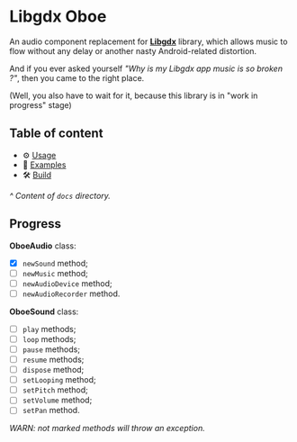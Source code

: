 # Libgdx Oboe

An audio component replacement for [**Libgdx**][libgdx] library, which allows music to flow without any delay or another nasty Android-related distortion. 

And if you ever asked yourself *"Why is my Libgdx app music is so broken ?"*, then you came to the right place.

(Well, you also have to wait for it, because this library is in "work in progress" stage) 

## Table of content

- ⚙️ [Usage][usage]
- 🎹 [Examples][examples]
- 🛠 [Build][build]

*^ Content of `docs` directory.*

## Progress

**OboeAudio** class:

- [x] `newSound` method;
- [ ] `newMusic` method;
- [ ] `newAudioDevice` method;
- [ ] `newAudioRecorder` method.

**OboeSound** class:

- [ ] `play` methods;
- [ ] `loop` methods;
- [ ] `pause` methods;
- [ ] `resume` methods;
- [ ] `dispose` method;
- [ ] `setLooping` method;
- [ ] `setPitch` method;
- [ ] `setVolume` method;
- [ ] `setPan` method.

*WARN: not marked methods will throw an exception.*

[libgdx]: https://github.com/libgdx/libgdx
[usage]: /docs/Usage.md
[examples]: /docs/Examples.md
[build]: /docs/Build.md

